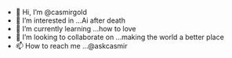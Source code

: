 - 👋 Hi, I’m @casmirgold
- 👀 I’m interested in ...Ai after death
- 🌱 I’m currently learning ...how to love
- 💞️ I’m looking to collaborate on ...making the world a better place
- 📫 How to reach me ...@askcasmir

<!---
casmirgold/casmirgold is a ✨ special ✨ repository because its `README.md` (this file) appears on your GitHub profile.
You can click the Preview link to take a look at your changes.
--->
